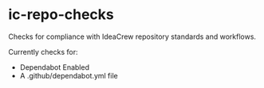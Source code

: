 # ic-repo-checks

Checks for compliance with IdeaCrew repository standards and workflows.

Currently checks for:
* Dependabot Enabled
* A .github/dependabot.yml file
